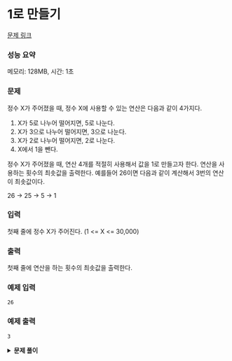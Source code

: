 # 1로 만들기

[문제 링크](https://www.youtube.com/watch?v=5Lu34WIx2Us)

### 성능 요약

메모리: 128MB, 시간: 1초

### 문제

정수 X가 주어졌을 때, 정수 X에 사용할 수 있는 연산은 다음과 같이 4가지다.

1. X가 5로 나누어 떨어지면, 5로 나눈다.
2. X가 3으로 나누어 떨어지면, 3으로 나눈다.
3. X가 2로 나누어 떨어지면, 2로 나눈다.
4. X에서 1을 뺀다.

정수 X가 주어졌을 때, 연산 4개를 적절히 사용해서 값을 1로 만들고자 한다. 연산을 사용하는 횟수의 최솟값을 출력한다. 예를들어 26이면 다음과 같이 계산해서 3번의 연산이 최솟값이다.

26 -> 25 -> 5 -> 1

### 입력

첫째 줄에 정수 X가 주어진다. (1 <= X <= 30,000)

### 출력

첫째 줄에 연산을 하는 횟수의 최솟값을 출력한다.

### 예제 입력

```
26
```

### 예제 출력

```
3
```

<details><summary><b>문제 풀이</b></summary>
<div markdown="1">

### 기존 풀이

```js
const n = Number(require("fs").readFileSync("./input.txt").toString().trim());

function Solution(n) {
  let count = 0;
  while (n !== 1) {
    if (n % 5 === 1) {
      n -= 1;
      count++;
    } else if (n % 5 === 0) {
      n /= 5;
      count++;
    } else if (n % 3 === 0) {
      n /= 3;
      count++;
    } else if (n % 2 === 0) {
      n /= 2;
      count++;
    }
  }
  console.log(count);
}

Solution(n);
```

점화식을 어떻게 세워야 할지 잘 감이 오지 않았다. 그래서 최적의 경우의 수를 찾기 위해
if, else 문을 통해 위와 같은 풀이를 했다.

### 상향식 풀이

```js
const n = Number(require("fs").readFileSync("./input.txt").toString().trim());

// 상향식 풀이
function Solution(n) {
  const dp = new Array(n).fill(0);

  for (let i = 2; i < n + 1; i++) {
    dp[i] = dp[i - 1] + 1;

    if (i % 2 === 0) dp[i] = Math.min(dp[i], dp[i / 2] + 1);
    if (i % 3 === 0) dp[i] = Math.min(dp[i], dp[i / 3] + 1);
    if (i % 5 === 0) dp[i] = Math.min(dp[i], dp[i / 5] + 1);
  }

  console.log(dp);
}

Solution(n);
```

- n까지 배열을 dp배열을 만들어준다.
- 1부터 dp 배열을 채워나가는데, 1은 연산이 필요없으므로 0이다.
- dp 배열에는 각 수를 1로 만드는 최적의 연산 횟수가 채워진다.
- 매 상황마다 각 부분의 문제를 해결한 값을 이용할 수 있으므로 다이나믹 프로그래밍 기법을 이용할 수 있다.

#### 점화식

$$
a_i = min(a_i-1, a_i/2, a_i/3, a_i/5) + 1
$$

1을 빼는 연산을 제외하고는 해당 수로 나누어 떨어질 때에 한해 점화식을 적용해야 한다.

</div>
</details>
